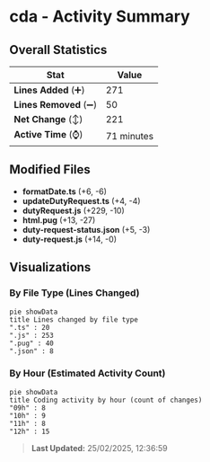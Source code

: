 # cda - Activity Summary 

## Overall Statistics

| Stat                   | Value                                                             |
| ---------------------- | ----------------------------------------------------------------- |
| **Lines Added** (➕)   | 271                                          |
| **Lines Removed** (➖) | 50                                        |
| **Net Change** (↕)    | 221                |
| **Active Time** (⌚)   | 71 minutes |


## Modified Files
- **formatDate.ts** (+6, -6)
- **updateDutyRequest.ts** (+4, -4)
- **dutyRequest.js** (+229, -10)
- **html.pug** (+13, -27)
- **duty-request-status.json** (+5, -3)
- **duty-request.js** (+14, -0)

## Visualizations

### By File Type (Lines Changed)

```mermaid
pie showData
title Lines changed by file type
".ts" : 20
".js" : 253
".pug" : 40
".json" : 8
```

### By Hour (Estimated Activity Count)

```mermaid
pie showData
title Coding activity by hour (count of changes)
"09h" : 8
"10h" : 9
"11h" : 8
"12h" : 15
```


> **Last Updated:** 25/02/2025, 12:36:59